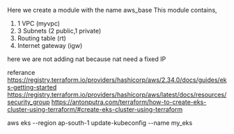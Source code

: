 Here we create a module with the name aws_base
This module contains,
1. 1 VPC (myvpc)
2. 3 Subnets (2 public,1 private)
3. Routing table (rt)
4. Internet gateway (igw)

here we are not adding nat because nat need a fixed IP

referance https://registry.terraform.io/providers/hashicorp/aws/2.34.0/docs/guides/eks-getting-started
https://registry.terraform.io/providers/hashicorp/aws/latest/docs/resources/security_group
https://antonputra.com/terraform/how-to-create-eks-cluster-using-terraform/#create-eks-cluster-using-terraform

aws eks --region ap-south-1 update-kubeconfig --name my_eks
